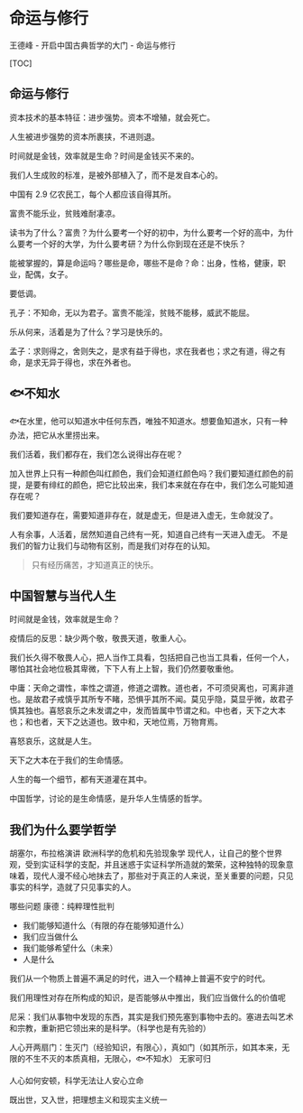 # 命运与修行

王德峰 - 开启中国古典哲学的大门 - 命运与修行

[TOC]

## 命运与修行

资本技术的基本特征：进步强势。资本不增殖，就会死亡。

人生被进步强势的资本所裹挟，不进则退。

时间就是金钱，效率就是生命？时间是金钱买不来的。

我们人生成败的标准，是被外部植入了，而不是发自本心的。

中国有 2.9 亿农民工，每个人都应该自得其所。

富贵不能乐业，贫贱难耐凄凉。

读书为了什么？富贵？为什么要考一个好的初中，为什么要考一个好的高中，为什么要考一个好的大学，为什么要考研？为什么你到现在还是不快乐？

能被掌握的，算是命运吗？哪些是命，哪些不是命？命：出身，性格，健康，职业，配偶，女子。

要低调。

孔子：不知命，无以为君子。富贵不能淫，贫贱不能移，威武不能屈。

乐从何来，活着是为了什么？学习是快乐的。

孟子：求则得之，舍则失之，是求有益于得也，求在我者也；求之有道，得之有命，是求无异于得也，求在外者也。



## 🐟不知水

🐟在水里，他可以知道水中任何东西，唯独不知道水。想要鱼知道水，只有一种办法，把它从水里捞出来。

我们活着，我们都存在，我们怎么说得出存在呢？

加入世界上只有一种颜色叫红颜色，我们会知道红颜色吗？我们要知道红颜色的前提，是要有绯红的颜色，把它比较出来，我们本来就在存在中，我们怎么可能知道存在呢？

我们要知道存在，需要知道非存在，就是虚无，但是进入虚无，生命就没了。

人有余事，人活着，居然知道自己终有一死，知道自己终有一天进入虚无。 不是我们的智力让我们与动物有区别，而是我们对存在的认知。

> 只有经历痛苦，才知道真正的快乐。



## 中国智慧与当代人生

时间就是金钱，效率就是生命？

疫情后的反思：缺少两个敬，敬畏天道，敬重人心。

我们长久得不敬畏人心，把人当作工具看，包括把自己也当工具看，任何一个人，哪怕其社会地位极其卑微，下下人有上上智，我们仍然要敬重他。

中庸：天命之谓性，率性之谓道，修道之谓教。道也者，不可须臾离也，可离非道也。是故君子戒慎乎其所专不睹，恐惧乎其所不闻。莫见乎隐，莫显乎微，故君子慎其独也。喜怒哀乐之未发谓之中，发而皆属中节谓之和。中也者，天下之大本也；和也者，天下之达道也。致中和，天地位焉，万物育焉。

喜怒哀乐，这就是人生。

天下之大本在于我们的生命情感。

人生的每一个细节，都有天道灌在其中。

中国哲学，讨论的是生命情感，是升华人生情感的哲学。



## 我们为什么要学哲学

胡塞尔，布拉格演讲 欧洲科学的危机和先验现象学
现代人，让自己的整个世界观，受到实证科学的支配，并且迷惑于实证科学所造就的繁荣，这种独特的现象意味着，现代人漫不经心地抹去了，那些对于真正的人来说，至关重要的问题，只见事实的科学，造就了只见事实的人。

哪些问题
康德：纯粹理性批判
* 我们能够知道什么（有限的存在能够知道什么）
* 我们应当做什么
* 我们能够希望什么（未来）
* 人是什么

我们从一个物质上普遍不满足的时代，进入一个精神上普遍不安宁的时代。

我们用理性对存在所构成的知识，是否能够从中推出，我们应当做什么的价值呢

尼采：我们从事物中发现的东西，其实是我们预先塞到事物中去的。塞进去叫艺术和宗教，重新把它领出来的是科学。（科学也是有先验的）

人心开两扇门：生灭门（经验知识，有限心），真如门（如其所示，如其本来，无限的不生不灭的本质真相，无限心，🐟不知水）
无家可归

人心如何安顿，科学无法让人安心立命

既出世，又入世，把理想主义和现实主义统一